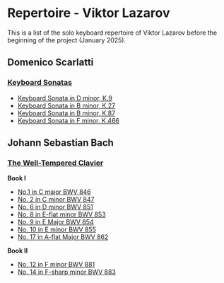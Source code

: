 # Repertoire - Viktor Lazarov

This is a list of the solo keyboard repertoire of Viktor Lazarov before the beginning of the project (January 2025).

## Domenico Scarlatti

### [Keyboard Sonatas](./Scarlatti-Domenico/Scarlatti-K1-555.md)

- [Keyboard Sonata in D minor, K.9](./Scarlatti-Domenico/Scarlatti-K9.md)
- [Keyboard Sonata in B minor, K.27]()
- [Keyboard Sonata in B minor, K.87]()
- [Keyboard Sonata in F minor, K.466]()

## Johann Sebastian Bach

### [The Well-Tempered Clavier](./Bach-Johann_Sebastian/Bach-BWV846-893.md)

**Book I**
- [No.1 in C major BWV 846](./Bach-Johann_Sebastian/Bach-BWV846.md)
- [No. 2 in C minor BWV 847]()
- [No. 6 in D minor BWV 851]()
- [No. 8 in E-flat minor BWV 853]()
- [No. 9 in E Major BWV 854]()
- [No. 10 in E minor BWV  855]()
- [No. 17 in A-flat Major BWV 862]()

**Book II**
- [No. 12 in F minor BWV 881]()
- [No. 14 in F-sharp minor BWV 883]()

